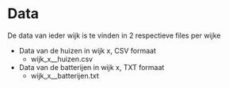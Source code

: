 # Data
De data van ieder wijk is te vinden in 2 respectieve files per wijke
* Data van de huizen in wijk x, CSV formaat
  *  wijk_x_\_huizen.csv
* Data van de batterijen in wijk x, TXT formaat
  * wijk_x_\_batterijen.txt
